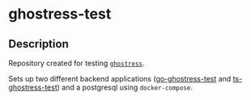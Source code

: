 # ghostress-test

## Description
Repository created for testing [`ghostress`](https://github.com/titolins/ghostress).

Sets up two different backend applications ([go-ghostress-test] and [ts-ghostress-test])
and a postgresql using `docker-compose`.



[go-ghostress-test]: https://github.com/titolins/go-ghostress-test
[ts-ghostress-test]: https://github.com/titolins/ts-ghostress-test
